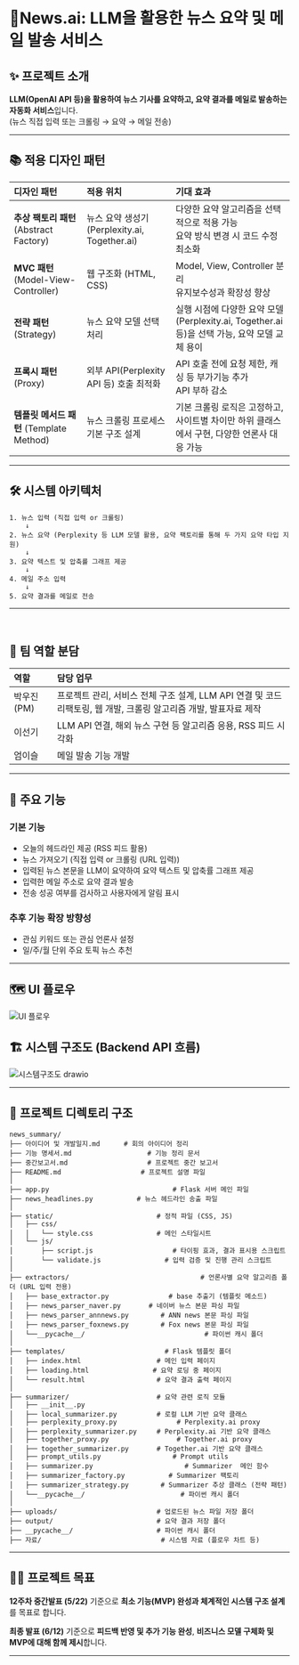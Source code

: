# 📰News.ai: LLM을 활용한 뉴스 요약 및 메일 발송 서비스 <br>

## ✨ 프로젝트 소개


**LLM(OpenAI API 등)을 활용하여 뉴스 기사를 요약하고, 요약 결과를 메일로 발송하는 자동화 서비스**입니다.<br>
(뉴스 직접 입력 또는 크롤링 → 요약 → 메일 전송)
<br>

---

## 📚 적용 디자인 패턴

| 디자인 패턴                             | 적용 위치                           | 기대 효과                                                     |
| :--------------------------------- | :------------------------------ | :-------------------------------------------------------- |
| **추상 팩토리 패턴** (Abstract Factory)   | 뉴스 요약 생성기 (Perplexity.ai, Together.ai) | 다양한 요약 알고리즘을 선택적으로 적용 가능<br>요약 방식 변경 시 코드 수정 최소화          |        |
| **MVC 패턴** (Model-View-Controller) | 웹 구조화 (HTML, CSS)             | Model, View, Controller 분리<br>유지보수성과 확장성 향상  |
| **전략 패턴** (Strategy)               | 뉴스 요약 모델 선택 처리                  | 실행 시점에 다양한 요약 모델(Perplexity.ai, Together.ai 등)을 선택 가능, 요약 모델 교체 용이 |
| **프록시 패턴** (Proxy)                 | 외부 API(Perplexity API 등) 호출 최적화       | API 호출 전에 요청 제한, 캐싱 등 부가기능 추가<br>API 부하 감소                |
| **템플릿 메서드 패턴** (Template Method)   | 뉴스 크롤링 프로세스 기본 구조 설계            | 기본 크롤링 로직은 고정하고, 사이트별 차이만 하위 클래스에서 구현, 다양한 언론사 대응 가능    |

---


## 🛠️ 시스템 아키텍처

```plaintext
1. 뉴스 입력 (직접 입력 or 크롤링)
    ↓
2. 뉴스 요약 (Perplexity 등 LLM 모델 활용, 요약 팩토리를 통해 두 가지 요약 타입 지원)
    ↓
3. 요약 텍스트 및 압축률 그래프 제공  
    ↓
4. 메일 주소 입력
    ↓
5. 요약 결과를 메일로 전송
```

--- 

<br>

## 👥 팀 역할 분담

| 역할        | 담당 업무                           | 
| :-------- | :------------------------------ |
| 박우진 (PM)   | 프로젝트 관리, 서비스 전체 구조 설계, LLM API 연결 및 코드 리팩토링, 웹 개발, 크롤링 알고리즘 개발, 발표자료 제작  |
| 이선기 | LLM API 연결, 해외 뉴스 구현 등 알고리즘 응용, RSS 피드 시각화 |
| 엄이슬 | 메일 발송 기능 개발 |

---

## 🎯 주요 기능

### 기본 기능

* 오늘의 헤드라인 제공 (RSS 피드 활용)
* 뉴스 가져오기 (직접 입력 or 크롤링 (URL 입력))
* 입력된 뉴스 본문을 LLM이 요약하여 요약 텍스트 및 압축률 그래프 제공
* 입력한 메일 주소로 요약 결과 발송
* 전송 성공 여부를 검사하고 사용자에게 알림 표시

### 추후 기능 확장 방향성

* 관심 키워드 또는 관심 언론사 설정 
* 일/주/월 단위 주요 토픽 뉴스 추천 

---


## 🗺️ UI 플로우

![UI 플로우](https://github.com/user-attachments/assets/fe337ac4-c654-44d8-8e0a-1da58f94cd20)

## 🏗️ 시스템 구조도 (Backend API 흐름)

![시스템구조도 drawio](https://github.com/user-attachments/assets/66732a3c-9384-4712-aa09-424067856c92)


---

## 📂 프로젝트 디렉토리 구조

```plaintext
news_summary/
├── 아이디어 및 개발일지.md      # 회의 아이디어 정리
├── 기능 명세서.md                   # 기능 정리 문서
├── 중간보고서.md                    # 프로젝트 중간 보고서
├── README.md                    # 프로젝트 설명 파일
│
├── app.py                               # Flask 서버 메인 파일
├── news_headlines.py           # 뉴스 헤드라인 송출 파일
│
├── static/                          # 정적 파일 (CSS, JS)
│   ├── css/
│   │   └── style.css                # 메인 스타일시트
│   └── js/
│       ├── script.js                    # 타이핑 효과, 결과 표시용 스크립트
│       └── validate.js                # 입력 검증 및 진행 관리 스크립트
│
├── extractors/                                 # 언론사별 요약 알고리즘 폴더 (URL 입력 전용)
│   ├── base_extractor.py               # base 추출기 (템플릿 메소드)
│   ├── news_parser_naver.py       # 네이버 뉴스 본문 파싱 파일
│   ├── news_parser_annnews.py        # ANN news 본문 파싱 파일 
│   ├── news_parser_foxnews.py        # Fox news 본문 파싱 파일 
│   └──__pycache__/                              # 파이썬 캐시 폴더
│
├── templates/                         # Flask 템플릿 폴더
│   ├── index.html                   # 메인 입력 페이지
│   ├── loading.html                # 요약 로딩 중 페이지
│   └── result.html                  # 요약 결과 출력 페이지
│
├── summarizer/                      # 요약 관련 로직 모듈
│   ├── __init__.py
│   ├── local_summarizer.py          # 로컬 LLM 기반 요약 클래스
│   ├── perplexity_proxy.py               # Perplexity.ai proxy
│   ├── perplexity_summarizer.py     # Perplexity.ai 기반 요약 클래스
│   ├── together_proxy.py                 # Together.ai proxy
│   ├── together_summarizer.py       # Together.ai 기반 요약 클래스
│   ├── prompt_utils.py     		     # Prompt utils
│   ├── summarizer.py                       # Summarizer  메인 함수
│   ├── summarizer_factory.py           # Summarizer 팩토리
│   ├── summarizer_strategy.py        # Summarizer 추상 클래스 (전략 패턴)
│   └──__pycache__/                        # 파이썬 캐시 폴더
│
├── uploads/                         # 업로드된 뉴스 파일 저장 폴더
├── output/                          # 요약 결과 저장 폴더
├── __pycache__/                     # 파이썬 캐시 폴더
├── 자료/                              # 시스템 자료 (플로우 차트 등)
```

---

## 🚀🏁 프로젝트 목표

**12주차 중간발표 (5/22)** 기준으로 **최소 기능(MVP) 완성과 체계적인 시스템 구조 설계**를 목표로 합니다.

**최종 발표 (6/12)** 기준으로 **피드백 반영 및 추가 기능 완성**, **비즈니스 모델 구체화 및 MVP에 대해 함께 제시**합니다.

---

